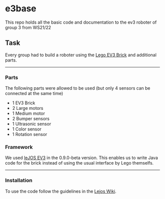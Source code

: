 # e3base

This repo holds all the basic code and documentation to the ev3 roboter of group 3 from WS21/22

## Task

Every group had to build a roboter using the [Lego EV3 Brick](https://www.lego.com/de-de/product/ev3-intelligent-brick-45500) and additional parts.

---

### Parts

The following parts were allowed to be used (but only 4 sensors can be connected at the same time)

-   1 EV3 Brick
-   2 Large motors
-   1 Medium motor
-   2 Bumper sensors
-   1 Ultrasonic sensor
-   1 Color sensor
-   1 Rotation sensor

### Framework

We used [leJOS EV3](https://lejos.sourceforge.io) in the 0.9.0-beta version. This enables us to write Java code for the brick instead of using the usual interface by Lego themselfs.

---

### Installation

To use the code follow the guidelines in the [Lejos Wiki](https://sourceforge.net/p/lejos/wiki/Home/).
